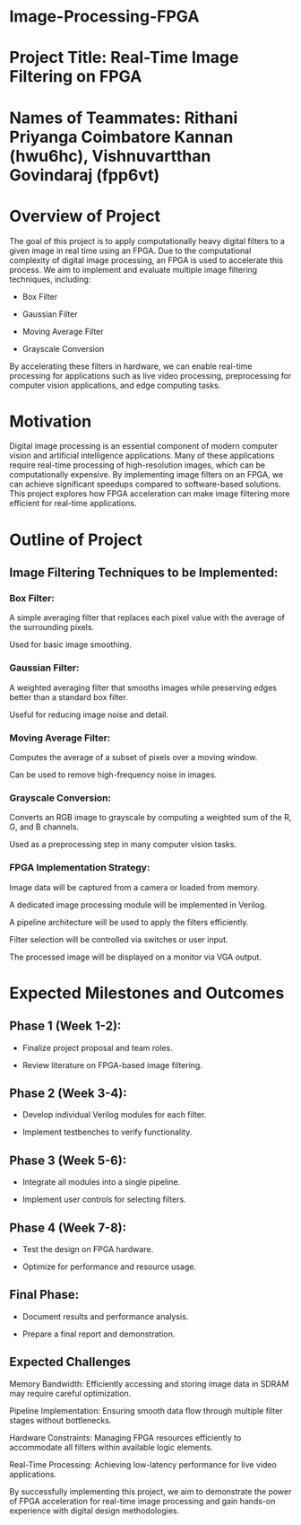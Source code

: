 # Image-Processing-FPGA
# Project Title: Real-Time Image Filtering on FPGA

# Names of Teammates: Rithani Priyanga Coimbatore Kannan (hwu6hc), Vishnuvartthan Govindaraj (fpp6vt) 

# Overview of Project

The goal of this project is to apply computationally heavy digital filters to a given image in real time using an FPGA. Due to the computational complexity of digital image processing, an FPGA is used to accelerate this process. We aim to implement and evaluate multiple image filtering techniques, including:

- Box Filter

- Gaussian Filter

- Moving Average Filter

- Grayscale Conversion

By accelerating these filters in hardware, we can enable real-time processing for applications such as live video processing, preprocessing for computer vision applications, and edge computing tasks.

# Motivation

Digital image processing is an essential component of modern computer vision and artificial intelligence applications. Many of these applications require real-time processing of high-resolution images, which can be computationally expensive. By implementing image filters on an FPGA, we can achieve significant speedups compared to software-based solutions. This project explores how FPGA acceleration can make image filtering more efficient for real-time applications.

# Outline of Project

## Image Filtering Techniques to be Implemented:

### Box Filter:

A simple averaging filter that replaces each pixel value with the average of the surrounding pixels.

Used for basic image smoothing.

### Gaussian Filter:

A weighted averaging filter that smooths images while preserving edges better than a standard box filter.

Useful for reducing image noise and detail.

### Moving Average Filter:

Computes the average of a subset of pixels over a moving window.

Can be used to remove high-frequency noise in images.

### Grayscale Conversion:

Converts an RGB image to grayscale by computing a weighted sum of the R, G, and B channels.

Used as a preprocessing step in many computer vision tasks.

### FPGA Implementation Strategy:

Image data will be captured from a camera or loaded from memory.

A dedicated image processing module will be implemented in Verilog.

A pipeline architecture will be used to apply the filters efficiently.

Filter selection will be controlled via switches or user input.

The processed image will be displayed on a monitor via VGA output.


# Expected Milestones and Outcomes

## Phase 1 (Week 1-2):

- Finalize project proposal and team roles.

- Review literature on FPGA-based image filtering.

## Phase 2 (Week 3-4):

- Develop individual Verilog modules for each filter.

- Implement testbenches to verify functionality.

## Phase 3 (Week 5-6):

- Integrate all modules into a single pipeline.

- Implement user controls for selecting filters.

## Phase 4 (Week 7-8):

- Test the design on FPGA hardware.

- Optimize for performance and resource usage.

## Final Phase:

- Document results and performance analysis.

- Prepare a final report and demonstration.

## Expected Challenges

Memory Bandwidth: Efficiently accessing and storing image data in SDRAM may require careful optimization.

Pipeline Implementation: Ensuring smooth data flow through multiple filter stages without bottlenecks.

Hardware Constraints: Managing FPGA resources efficiently to accommodate all filters within available logic elements.

Real-Time Processing: Achieving low-latency performance for live video applications.

By successfully implementing this project, we aim to demonstrate the power of FPGA acceleration for real-time image processing and gain hands-on experience with digital design methodologies.
